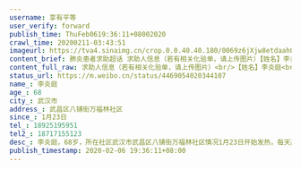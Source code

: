```yaml
---
username: 享有平等
user_verify: forward
publish_time: ThuFeb0619:36:11+08002020
crawl_time: 20200211-03:43:51
imageurl: https://tva4.sinaimg.cn/crop.0.0.40.40.180/0069z6jXjw8etdaah044bj3014014dfl.jpg?KID=imgbed,tva&Expires=1581373995&ssig=l83SguWGD5,http://n.sinaimg.cn/photo/5213b46e/20181127/timeline_card_small_super_default.png,https://wx1.sinaimg.cn/orj360/0069z6jXly1gbmwvflkvfj32c0340hdw.jpg,https://wx2.sinaimg.cn/orj360/0069z6jXly1gbmwvhnb6gj32c0340x6s.jpg,https://wx3.sinaimg.cn/orj360/0069z6jXly1gbmwvjas7dj32c0340qv8.jpg,https://wx2.sinaimg.cn/orj360/0069z6jXly1gbmwve5vywj33402c0x6r.jpg
content_brief: 肺炎患者求助超话 求助人信息（若有相关化验单，请上传图片）【姓名】李炎庭【年龄】68【所在城市】武汉市【所在小区、社区】武昌区八铺街万福林社区【患病时间】1月23日【联系方式】18925195951【其他紧急联系人】18717155123【病情描述】 李炎庭，68岁，所在社区：武汉市武昌区八铺街万 ...全文
content_full_raw: 求助人信息（若有相关化验单，请上传图片）<br/>【姓名】李炎庭<br/>【年龄】68<br/>【所在城市】武汉市<br/>【所在小区、社区】武昌区八铺街万福林社区<br/>【患病时间】1月23日<br/>【联系方式】18925195951<br/>【其他紧急联系人】18717155123<br/>【病情描述】李炎庭，68岁，所在社区：武汉市武昌区八铺街万福林社区<br/>情况:1月23日开始发热，每天高烧38.4持续至今；吃不进任何食物，咳嗽非常厉害，心脏曾做过5个支架，有高血压、心脏病重症病史；2月4日CT检查结果为双肺感染性病变，现在高度怀疑疑似新冠病毒肺炎，现在血氧饱和度70，到达危险⚠️值，病人现在呼吸困难，急需医院收治。<br/>联系人：李琼手机号18925195951<br/>紧急联系人：杨晓丽手机号18717155123<adata-url="http://t.cn/R2WxQOQ"href="http://weibo.com/p/1001018008642010000000000"data-hide=""><spanclass='url-icon'><imgstyle='width:1rem;height:1rem'src='https://h5.sinaimg.cn/upload/2015/09/25/3/timeline_card_small_location_default.png'></span><spanclass="surl-text">武汉</span></a>
status_url: https://m.weibo.cn/status/4469054020344107
name_: 李炎庭
age_: 68
city_: 武汉市
address_: 武昌区八铺街万福林社区
since_: 1月23日
tel_: 18925195951
tel2_: 18717155123
desc_: 李炎庭，68岁，所在社区武汉市武昌区八铺街万福林社区情况1月23日开始发热，每天高烧38.4持续至今；吃不进任何食物，咳嗽非常厉害，心脏曾做过5个支架，有高血压、心脏病重症病史；2月4日CT检查结果为双肺感染性病变，现在高度怀疑疑似新冠病毒肺炎，现在血氧饱和度70，到达危险⚠️值，病人现在呼吸困难，急需医院收治。联系人李琼手机号18925195951紧急联系人杨晓丽手机号18717155123<adata-url="http//t.cn/R2WxQOQ"href="http//weibo.com/p/1001018008642010000000000"data-hide=""><spanclass='url-icon'><imgstyle='width1rem;height1rem'src='https//h5.sinaimg.cn/upload/2015/09/25/3/timeline_card_small_location_default.png'></span><spanclass="surl-text">武汉</span></a>
publish_timestamp: 2020-02-06 19:36:11+08:00
---
```

